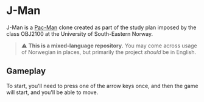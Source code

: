 # J-Man

J-Man is a [Pac-Man](https://en.wikipedia.org/wiki/Pac-Man) clone created as part of the study plan imposed by the class OBJ2100 at the University of South-Eastern Norway.

> :warning: **This is a mixed-language repository.** You may come across usage of Norwegian in places, but primarily the project _should_ be in English.

## Gameplay

To start, you'll need to press one of the arrow keys once, and then the game will start, and you'll be able to move.
